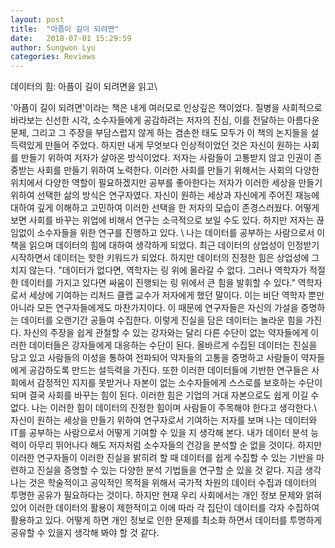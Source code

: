 ```yaml
---
layout: post
title:  "아픔이 길이 되려면"
date:   2018-07-01 15:29:59
author: Sungwon Lyu
categories: Reviews
---
```


데이터의 힘: 아픔이 길이 되려면을 읽고\\

'아픔이 길이 되려면'이라는 책은 내게 여러모로 인상깊은 책이었다. 질병을 사회적으로 바라보는 신선한 시각, 소수자들에게 공감하려는 저자의 진심, 이를 전달하는 아름다운 문체, 그리고 그 주장을 부담스럽지 않게 하는 겸손한 태도 모두가 이 책의 논지들을 설득력있게 만들어 주었다. 하지만 내게 무엇보다 인상적이었던 것은 자신이 원하는 사회를 만들기 위하여 저자가 살아온 방식이었다. 저자는 사람들이 고통받지 않고 인권이 존중받는 사회를 만들기 위하여 노력한다. 이러한 사회를 만들기 위해서는 사회의 다양한 위치에서 다양한 역할이 필요하겠지만 공부를 좋아한다는 저자가 이러한 세상을 만들기 위하여 선택한 삶의 방식은 연구자였다. 자신이 원하는 세상과 자신에게 주어진 재능에 대하여 깊게 이해하고 고민하여 이러한 선택을 한 저자의 모습이 존경스러웠다. 어떻게 보면 사회를 바꾸는 위업에 비해서 연구는 소극적으로 보일 수도 있다. 하지만 저자는 끊임없이 소수자들을 위한 연구를 진행하고 있다. \\
나는 데이터를 공부하는 사람으로서 이 책을 읽으며 데이터의 힘에 대하여 생각하게 되었다. 최근 데이터의 상업성이 인정받기 시작하면서 데이터는 핫한 키워드가 되었다. 하지만 데이터의 진정한 힘은 상업성에 그치지 않는다. "데이터가 없다면, 역학자는 링 위에 올라갈 수 없다. 그러나 역학자가 적절한 데이터를 가지고 있다면 싸움이 진행되는 링 위에서 큰 힘을 발휘할 수 있다." 역학자로서 세상에 기여하는 리처드 클랩 교수가 저자에게 했던 말이다. 이는 비단 역학자 뿐만 아니라 모든 연구자들에게도 마찬가지이다. 이 때문에 연구자들은 자신의 가설을 증명하는 데이터를 오랜기간 공들여 수집한다. 이렇게 진실을 담은 데이터는 놀라운 힘을 가진다. 자신의 주장을 쉽게 관철할 수 있는 강자와는 달리 다른 수단이 없는 약자들에게 이러한 데이터들은 강자들에게 대응하는 수단이 된다. 올바르게 수집된 데이터는 진실을 담고 있고 사람들의 이성을 통하여 전파되어 약자들의 고통을 증명하고 사람들이 약자들에게 공감하도록 만드는 설득력을 가진다. 또한 이러한 데이터들에 기반한 연구들은 사회에서 감정적인 지지를 못받거나 자본이 없는 소수자들에게 스스로를 보호하는 수단이 되며 결국 사회를 바꾸는 힘이 된다. 이러한 힘은 기업의 거대 자본으로도 쉽게 이길 수 없다. 나는 이러한 힘이 데이터의 진정한 힘이며 사람들이 주목해야 한다고 생각한다.\\
자신이 원하는 세상을 만들기 위하여 연구자로서 기여하는 저자를 보며 나는 데이터와 IT를 공부하는 사람으로서 어떻게 기여할 수 있을 지 생각해 본다. 내가 데이터 분석 능력이 아무리 뛰어나다 해도 저자처럼 소수자들의 건강을 분석할 순 없을 것이다. 하지만 이러한 연구자들이 이러한 진실을 밝히려 할 때 데이터를 쉽게 수집할 수 있는 기반을 마련하고 진실을 증명할 수 있는 다양한 분석 기법들을 연구할 순 있을 것 같다. 지금 생각나는 것은 학술적이고 공익적인 목적을 위해서 국가적 차원의 데이터 수집과 데이터의 투명한 공유가 필요하다는 것이다. 하지만 현재 우리 사회에서는 개인 정보 문제와 얽혀 있어 이러한 데이터의 활용이 제한적이고 이에 따라 각 집단이 데이터를 각자 수집하여 활용하고 있다. 어떻게 하면 개인 정보로 인한 문제를 최소화 하면서 데이터를 투명하게 공유할 수 있을지 생각해 봐야 할 것 같다. 